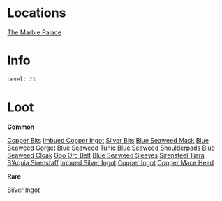 <!-- TITLE: an efreeti shopkeeper -->

# Locations

[The Marble Palace](marblepalace)

# Info

```perl
Level: 23
```


# Loot

**Common**

[Copper Bits](copper-bits)
[Imbued Copper Ingot](imbued-copper-ingot)
[Silver Bits](silver-bits)
[Blue Seaweed Mask](blue-seaweed-mask)
[Blue Seaweed Gorget](blue-seaweed-gorget)
[Blue Seaweed Tunic](blue-seaweed-tunic)
[Blue Seaweed Shoulderpads](blue-seaweed-shoulderpads)
[Blue Seaweed Cloak](blue-seaweed-cloak)
[Goo Orc Belt](goo-orc-belt)
[Blue Seaweed Sleeves](blue-seaweed-sleeves)
[Sirensteel Tiara](sirensteel-tiara)
[S'Aquia Sirenstaff](saquia-sirenstaff)
[Imbued Silver Ingot](imbued-silver-ingot)
[Copper Ingot](copper-ingot)
[Copper Mace Head](copper-mace-head)

**Rare**

[Silver Ingot](silver-ingot)